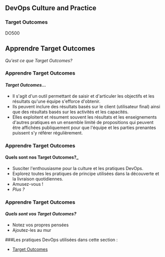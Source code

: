<!-- .slide: data-background-image="images/RH_NewBrand_Background.png"  -->
## DevOps Culture and Practice <!-- {_class="course-title"} -->
### Target Outcomes <!-- {_class="title-color"} -->
DO500 <!-- {_class="title-color"} -->



<!--.slide: id="target-outcomes" -->
## Apprendre Target Outcomes
_Qu'est ce que Target Outcomes?_



### Apprendre Target Outcomes
#### _Target Outcomes..._
- Il s'agit d'un outil permettant de saisir et d'articuler les objectifs et les r&eacute;sultats qu'une &eacute;quipe s'efforce d'obtenir.
- Ils peuvent inclure des r&eacute;sultats bas&eacute;s sur le client (utilisateur final) ainsi que des r&eacute;sultats bas&eacute;s sur les activit&eacute;s et les capacit&eacute;s.
- Elles exploitent et r&eacute;sument souvent les r&eacute;sultats et les enseignements d'autres pratiques en un ensemble limit&eacute; de propositions qui peuvent &ecirc;tre affich&eacute;es publiquement pour que l'&eacute;quipe et les parties prenantes puissent s'y r&eacute;f&eacute;rer r&eacute;guli&egrave;rement.





### Apprendre Target Outcomes
#### Quels sont **nos** Target Outcomes?_
- Susciter l'enthousiasme pour la culture et les pratiques DevOps.
- Explorez toutes les pratiques de principe utilis&eacute;es dans la d&eacute;couverte et la livraison quotidiennes.
- Amusez-vous !
- _Plus ?_



### Apprendre Target Outcomes
#### _Quels sont **vos** Target Outcomes?_
- Notez vos propres pens&eacute;es
- Ajoutez-les au mur



<!-- .slide: data-background-image="images/chef-background.png" class="white-style" -->
###Les pratiques DevOps utilis&eacute;es dans cette section :
- [Target Outcomes](https://openpracticelibrary.com/practice/target-outcomes/)
